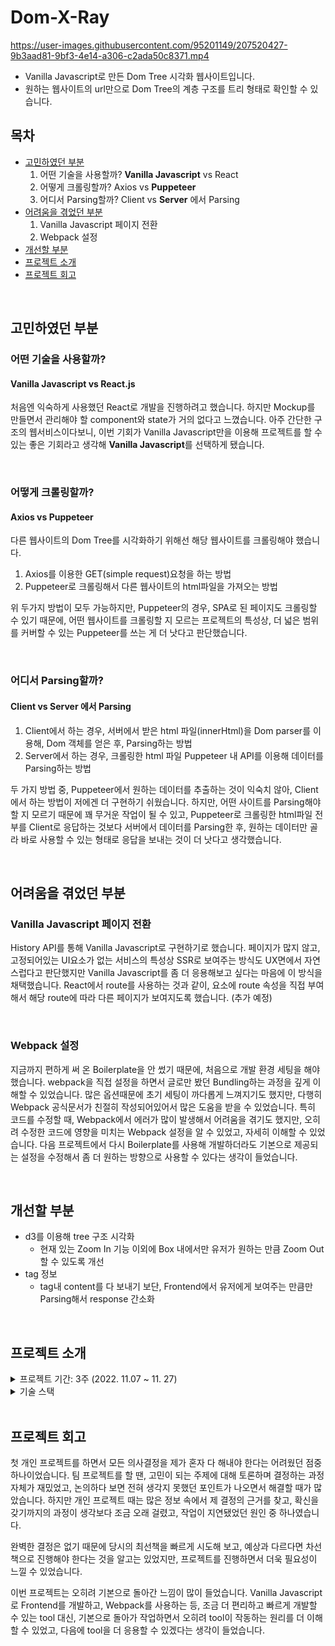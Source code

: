 # Dom-X-Ray
https://user-images.githubusercontent.com/95201149/207520427-9b3aad81-9bf3-4e14-a306-c2ada50c8371.mp4
- Vanilla Javascript로 만든 Dom Tree 시각화 웹사이트입니다.
- 원하는 웹사이트의 url만으로 Dom Tree의 계층 구조를 트리 형태로 확인할 수 있습니다.

## 목차

- [고민하였던 부분](#고민하였던-부분)
  1. 어떤 기술을 사용할까? **Vanilla Javascript** vs React
  2. 어떻게 크롤링할까? Axios vs **Puppeteer**
  3. 어디서 Parsing할까? Client vs **Server** 에서 Parsing
- [어려움을 겪었던 부분](#어려움을-겪었던-부분)
  1. Vanilla Javascript 페이지 전환
  2. Webpack 설정
- [개선할 부분](#개선할-부분)
- [프로젝트 소개](#프로젝트-소개)
- [프로젝트 회고](#프로젝트-회고)

<br>

## **고민하였던 부분**

### **어떤 기술을 사용할까?**

#### **Vanilla Javascript** vs React.js

처음엔 익숙하게 사용했던 React로 개발을 진행하려고 했습니다. 하지만 Mockup를 만들면서 관리해야 할 component와 state가 거의 없다고 느꼈습니다. 아주 간단한 구조의 웹서비스이다보니, 이번 기회가 Vanilla Javascript만을 이용해 프로젝트를 할 수 있는 좋은 기회라고 생각해 **Vanilla Javascript**를 선택하게 됐습니다.

<br />

### **어떻게 크롤링할까?**

#### Axios vs **Puppeteer**

다른 웹사이트의 Dom Tree를 시각화하기 위해선 해당 웹사이트를 크롤링해야 했습니다.

1. Axios를 이용한 GET(simple request)요청을 하는 방법
2. Puppeteer로 크롤링해서 다른 웹사이트의 html파일을 가져오는 방법

위 두가지 방법이 모두 가능하지만, Puppeteer의 경우, SPA로 된 페이지도 크롤링할 수 있기 때문에, 어떤 웹사이트를 크롤링할 지 모르는 프로젝트의 특성상, 더 넓은 범위를 커버할 수 있는 Puppeteer를 쓰는 게 더 낫다고 판단했습니다.

<br />

### **어디서 Parsing할까?**

#### Client vs **Server** 에서 **Parsing**

1. Client에서 하는 경우, 서버에서 받은 html 파일(innerHtml)을 Dom parser를 이용해, Dom 객체를 얻은 후, Parsing하는 방법
2. Server에서 하는 경우, 크롤링한 html 파일 Puppeteer 내 API를 이용해 데이터를 Parsing하는 방법

두 가지 방법 중, Puppeteer에서 원하는 데이터를 추출하는 것이 익숙치 않아, Client에서 하는 방법이 저에겐 더 구현하기 쉬웠습니다. 하지만, 어떤 사이트를 Parsing해야 할 지 모르기 때문에 꽤 무거운 작업이 될 수 있고, Puppeteer로 크롤링한 html파일 전부를 Client로 응답하는 것보다 서버에서 데이터를 Parsing한 후, 원하는 데이터만 골라 바로 사용할 수 있는 형태로 응답을 보내는 것이 더 낫다고 생각했습니다.

<br />

## **어려움을 겪었던 부분**

### Vanilla Javascript 페이지 전환

History API를 통해 Vanilla Javascript로 구현하기로 했습니다. 페이지가 많지 않고, 고정되어있는 UI요소가 없는 서비스의 특성상 SSR로 보여주는 방식도 UX면에서 자연스럽다고 판단했지만 Vanilla Javascript를 좀 더 응용해보고 싶다는 마음에 이 방식을 채택했습니다.
React에서 route를 사용하는 것과 같이, 요소에 route 속성을 직접 부여해서 해당 route에 따라 다른 페이지가 보여지도록 했습니다. (추가 예정)

<br />

### Webpack 설정

지금까지 편하게 써 온 Boilerplate을 안 썼기 때문에, 처음으로 개발 환경 세팅을 해야했습니다. webpack을 직접 설정을 하면서 글로만 봤던 Bundling하는 과정을 깊게 이해할 수 있었습니다. 많은 옵션때문에 초기 세팅이 까다롭게 느껴지기도 했지만, 다행히 Webpack 공식문서가 친절히 작성되어있어서 많은 도움을 받을 수 있었습니다.
특히 코드를 수정할 때, Webpack에서 에러가 많이 발생해서 어려움을 겪기도 했지만, 오히려 수정한 코드에 영향을 미치는 Webpack 설정을 알 수 있었고, 자세히 이해할 수 있었습니다. 다음 프로젝트에서 다시 Boilerplate를 사용해 개발하더라도 기본으로 제공되는 설정을 수정해서 좀 더 원하는 방향으로 사용할 수 있다는 생각이 들었습니다.

<br />

## **개선할 부분**

- d3를 이용해 tree 구조 시각화
  - 현재 있는 Zoom In 기능 이외에 Box 내에서만 유저가 원하는 만큼 Zoom Out할 수 있도록 개선
- tag 정보
  - tag내 content를 다 보내기 보단, Frontend에서 유저에게 보여주는 만큼만 Parsing해서 response 간소화

<br />

## **프로젝트 소개**

<details>
  <summary>프로젝트 기간: 3주 (2022. 11.07 ~ 11. 27)</summary>
  <ul>
    <li>1주차: 프로젝트 기획</li>
      <li>기술 검증, 아이디어 기획, Mockup 제작, 칸반 스케줄링</li>
    <li>2주차: 기능 개발</li>
    <li>3주차: 기능 개발 마무리 및 배포</li>
  </ul>
</details>

<details>
  <summary>기술 스택</summary>
  <ul>
    <li>vanilla javascript</li>
    <li>d3</li>
    <li>puppeteer</li>
    <li>webpack</li>
    <li>scss</li>
  </ul>
</details>

<br>

## **프로젝트 회고**

첫 개인 프로젝트를 하면서 모든 의사결정을 제가 혼자 다 해내야 한다는 어려웠던 점중 하나이었습니다. 팀 프로젝트를 할 땐, 고민이 되는 주제에 대해 토론하며 결정하는 과정 자체가 재밌었고, 논의하다 보면 전혀 생각지 못했던 포인트가 나오면서 해결할 때가 많았습니다. 하지만 개인 프로젝트 때는 많은 정보 속에서 제 결정의 근거를 찾고, 확신을 갖기까지의 과정이 생각보다 조금 오래 걸렸고, 작업이 지연됐었던 원인 중 하나였습니다.

완벽한 결정은 없기 때문에 당시의 최선책을 빠르게 시도해 보고, 예상과 다르다면 차선책으로 진행해야 한다는 것을 알고는 있었지만, 프로젝트를 진행하면서 더욱 필요성이 느낄 수 있었습니다.

이번 프로젝트는 오히려 기본으로 돌아간 느낌이 많이 들었습니다. Vanilla Javascript로 Frontend를 개발하고, Webpack를 사용하는 등, 조금 더 편리하고 빠르게 개발할 수 있는 tool 대신, 기본으로 돌아가 작업하면서 오히려 tool이 작동하는 원리를 더 이해할 수 있었고, 다음에 tool을 더 응용할 수 있겠다는 생각이 들었습니다.
